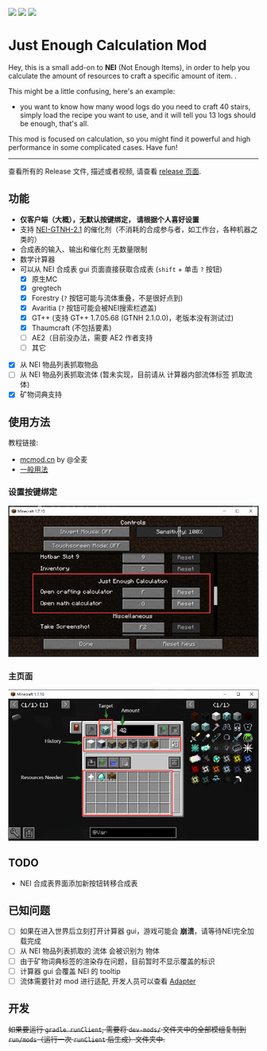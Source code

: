 [![][1]][3] [![][2]][3] [![][4]][5]

# Just Enough Calculation Mod

Hey, this is a small add-on to **NEI** (Not Enough Items), in
order to help you calculate the amount of resources to craft a specific amount of item. .

This might be a little confusing, here's an example:

- you want to know how many wood logs do you need to craft 40 stairs, simply load the recipe you want to use, and it will
  tell you 13 logs should be enough, that's all.

This mod is focused on calculation, so you might find it powerful and high performance in some complicated cases. Have fun!

---

查看所有的 Release 文件, 描述或者视频, 请查看 [release 页面](https://minecraft.curseforge.com/projects/just-enough-calculation).

## 功能

- **仅客户端（大概），无默认按键绑定， 请根据个人喜好设置**
- 支持 [NEI-GTNH-2.1](https://github.com/GTNewHorizons/NotEnoughItems) 的催化剂（不消耗的合成参与者，如工作台，各种机器之类的）
- 合成表的输入、输出和催化剂 无数量限制
- 数学计算器
- 可以从 NEI 合成表 gui 页面直接获取合成表 (`shift` + 单击 `?` 按钮)
  - [x] 原生MC
  - [x] gregtech
  - [x] Forestry (`?` 按钮可能与流体重叠，不是很好点到)
  - [x] Avaritia (`?` 按钮可能会被NEI搜索栏遮盖)
  - [x] GT++ (支持 GT++ 1.7.05.68 (GTNH 2.1.0.0)，老版本没有测试过)
  - [x] Thaumcraft (不包括要素)
  - [ ] AE2（目前没办法，需要 AE2 作者支持
  - [ ] 其它
- [x] 从 NEI 物品列表抓取物品
- [ ] 从 NEI 物品列表抓取流体 (暂未实现，目前请从 计算器内部流体标签 抓取流体)
- [x] 矿物词典支持

## 使用方法

教程链接:
- [mcmod.cn](https://www.mcmod.cn/post/1650.html) by @全麦
- [一般用法](https://github.com/Towdium/JustEnoughCalculation/issues/85)


### **设置按键绑定**
![setup keybinding](docs/setup_keybinding.png)

### 主页面
![main page](docs/main_page.png)


## TODO

- NEI 合成表界面添加新按钮转移合成表

## 已知问题

- [ ] 如果在进入世界后立刻打开计算器 gui，游戏可能会 **崩溃**，请等待NEI完全加载完成
- [ ] 从 NEI 物品列表抓取的 流体 会被识别为 物体
- [ ] 由于矿物词典标签的渲染存在问题，目前暂时不显示覆盖的标识
- [ ] 计算器 gui 会覆盖 NEI 的 tooltip
- [ ] 流体需要针对 mod 进行适配, 开发人员可以查看 [Adapter](./src/main/java/me/towdium/jecalculation/nei/Adapter.java)

## 开发

~~如果要运行 `gradle runClient`, 需要将 `dev-mods/` 文件夹中的全部模组复制到 `run/mods`（运行一次 `runClient` 后生成）文件夹中.~~

[1]: http://cf.way2muchnoise.eu/full_just-enough-calculation_downloads.svg

[2]: http://cf.way2muchnoise.eu/versions/just-enough-calculation.svg

[3]: https://minecraft.curseforge.com/projects/just-enough-calculation

[4]: https://img.shields.io/discord/517485644163973120.svg?logo=discord

[5]: https://discord.gg/M3fNfTW

[6]: https://github.com/GTNewHorizons/NotEnoughItems